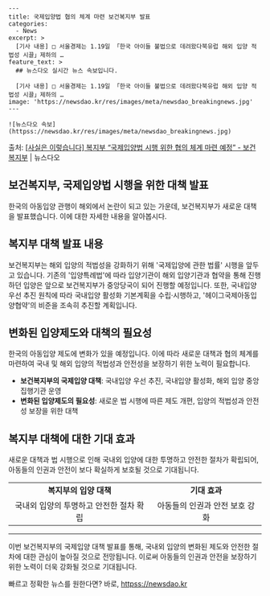     ---
    title: 국제입양법 협의 체계 마련 보건복지부 발표
    categories:
      - News
    excerpt: >
      [기사 내용] □ 서울경제는 1.19일 「한국 아이들 불법으로 데려왔다북유럽 해외 입양 적법성 시끌」제하의 …
    feature_text: >
      ## 뉴스다오 실시간 뉴스 속보입니다.
    
      [기사 내용] □ 서울경제는 1.19일 「한국 아이들 불법으로 데려왔다북유럽 해외 입양 적법성 시끌」제하의 …
    image: 'https://newsdao.kr/res/images/meta/newsdao_breakingnews.jpg'
    ---
    
    ![뉴스다오 속보](httpss://newsdao.kr/res/images/meta/newsdao_breakingnews.jpg)

<p>출처: <a href="httpss://newsdao.kr/3061" rel="dofollow">[사실은 이렇습니다] 복지부 “국제입양법 시행 위한 협의 체계 마련 예정” - 보건복지부</a> | 뉴스다오</p>

<h2>보건복지부, 국제입양법 시행을 위한 대책 발표</h2>
<p data-ke-size="size16">한국의 아동입양 관행이 해외에서 논란이 되고 있는 가운데, 보건복지부가 새로운 대책을 발표했습니다. 이에 대한 자세한 내용을 알아봅시다.</p>

<h2 data-ke-size="size26">복지부 대책 발표 내용</h2>
<p data-ke-size="size16">보건복지부는 해외 입양의 적법성을 강화하기 위해 '국제입양에 관한 법률' 시행을 앞두고 있습니다. 기존의 '입양특례법'에 따라 입양기관이 해외 입양기관과 협약을 통해 진행하던 입양은 앞으로 보건복지부가 중앙당국이 되어 진행할 예정입니다. 또한, 국내입양 우선 추진 원칙에 따라 국내입양 활성화 기본계획을 수립·시행하고, '헤이그국제아동입양협약'의 비준을 조속히 추진할 계획입니다.</p>

<h2 data-ke-size="size26">변화된 입양제도와 대책의 필요성</h2>
<p data-ke-size="size16">한국의 아동입양 제도에 변화가 있을 예정입니다. 이에 따라 새로운 대책과 협의 체계를 마련하여 국내 및 해외 입양의 적법성과 안전성을 보장하기 위한 노력이 필요합니다.</p>

<ul>
  <li><b>보건복지부의 국제입양 대책</b>: 국내입양 우선 추진, 국내입양 활성화, 해외 입양 중앙집행기관 운영</li>
  <li><b>변화된 입양제도의 필요성</b>: 새로운 법 시행에 따른 제도 개편, 입양의 적법성과 안전성 보장을 위한 대책</li>
</ul>

<h2 data-ke-size="size26">복지부 대책에 대한 기대 효과</h2>
<p data-ke-size="size16">새로운 대책과 법 시행으로 인해 국내외 입양에 대한 투명하고 안전한 절차가 확립되어, 아동들의 인권과 안전이 보다 확실하게 보호될 것으로 기대됩니다.</p>

<table>
	<tr>
	  <td style="text-align: center; height: 17px;"><b>복지부의 입양 대책</b></td>
	  <td style="text-align: center; height: 17px;"><b>기대 효과</b></td>
	</tr>
	<tr>
	  <td style="text-align: center; height: 17px;">국내외 입양의 투명하고 안전한 절차 확립</td>
	  <td style="text-align: center; height: 17px;">아동들의 인권과 안전 보호 강화</td>
	</tr>
</table>

<hr>
<p data-ke-size="size16">이번 보건복지부의 국제입양 대책 발표를 통해, 국내외 입양의 변화된 제도와 안전한 절차에 대한 관심이 높아질 것으로 전망됩니다. 이로써 아동들의 인권과 안전을 보장하기 위한 노력이 더욱 강화될 것으로 기대됩니다.</p> 

빠르고 정확한 뉴스를 원한다면? 바로, <a href="httpss://newsdao.kr" rel="dofollow">httpss://newsdao.kr</a>


    